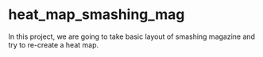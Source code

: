 # heat_map_smashing_mag
In this project, we are going to take basic layout of smashing magazine and try to re-create a heat map.
